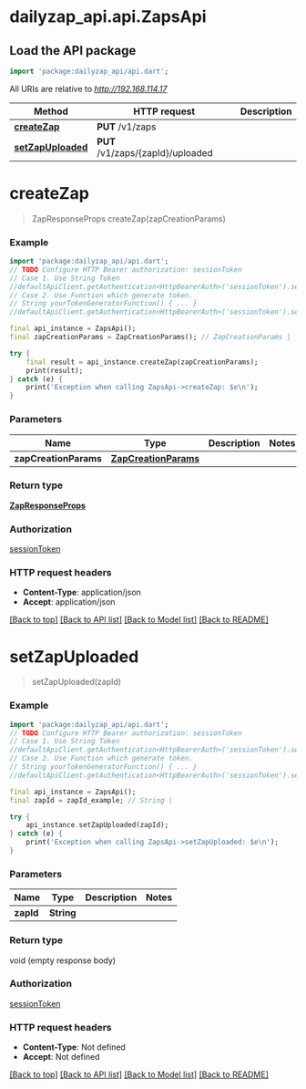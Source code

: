 # dailyzap_api.api.ZapsApi

## Load the API package
```dart
import 'package:dailyzap_api/api.dart';
```

All URIs are relative to *http://192.168.114.17*

Method | HTTP request | Description
------------- | ------------- | -------------
[**createZap**](ZapsApi.md#createzap) | **PUT** /v1/zaps | 
[**setZapUploaded**](ZapsApi.md#setzapuploaded) | **PUT** /v1/zaps/{zapId}/uploaded | 


# **createZap**
> ZapResponseProps createZap(zapCreationParams)



### Example
```dart
import 'package:dailyzap_api/api.dart';
// TODO Configure HTTP Bearer authorization: sessionToken
// Case 1. Use String Token
//defaultApiClient.getAuthentication<HttpBearerAuth>('sessionToken').setAccessToken('YOUR_ACCESS_TOKEN');
// Case 2. Use Function which generate token.
// String yourTokenGeneratorFunction() { ... }
//defaultApiClient.getAuthentication<HttpBearerAuth>('sessionToken').setAccessToken(yourTokenGeneratorFunction);

final api_instance = ZapsApi();
final zapCreationParams = ZapCreationParams(); // ZapCreationParams | 

try {
    final result = api_instance.createZap(zapCreationParams);
    print(result);
} catch (e) {
    print('Exception when calling ZapsApi->createZap: $e\n');
}
```

### Parameters

Name | Type | Description  | Notes
------------- | ------------- | ------------- | -------------
 **zapCreationParams** | [**ZapCreationParams**](ZapCreationParams.md)|  | 

### Return type

[**ZapResponseProps**](ZapResponseProps.md)

### Authorization

[sessionToken](../README.md#sessionToken)

### HTTP request headers

 - **Content-Type**: application/json
 - **Accept**: application/json

[[Back to top]](#) [[Back to API list]](../README.md#documentation-for-api-endpoints) [[Back to Model list]](../README.md#documentation-for-models) [[Back to README]](../README.md)

# **setZapUploaded**
> setZapUploaded(zapId)



### Example
```dart
import 'package:dailyzap_api/api.dart';
// TODO Configure HTTP Bearer authorization: sessionToken
// Case 1. Use String Token
//defaultApiClient.getAuthentication<HttpBearerAuth>('sessionToken').setAccessToken('YOUR_ACCESS_TOKEN');
// Case 2. Use Function which generate token.
// String yourTokenGeneratorFunction() { ... }
//defaultApiClient.getAuthentication<HttpBearerAuth>('sessionToken').setAccessToken(yourTokenGeneratorFunction);

final api_instance = ZapsApi();
final zapId = zapId_example; // String | 

try {
    api_instance.setZapUploaded(zapId);
} catch (e) {
    print('Exception when calling ZapsApi->setZapUploaded: $e\n');
}
```

### Parameters

Name | Type | Description  | Notes
------------- | ------------- | ------------- | -------------
 **zapId** | **String**|  | 

### Return type

void (empty response body)

### Authorization

[sessionToken](../README.md#sessionToken)

### HTTP request headers

 - **Content-Type**: Not defined
 - **Accept**: Not defined

[[Back to top]](#) [[Back to API list]](../README.md#documentation-for-api-endpoints) [[Back to Model list]](../README.md#documentation-for-models) [[Back to README]](../README.md)


